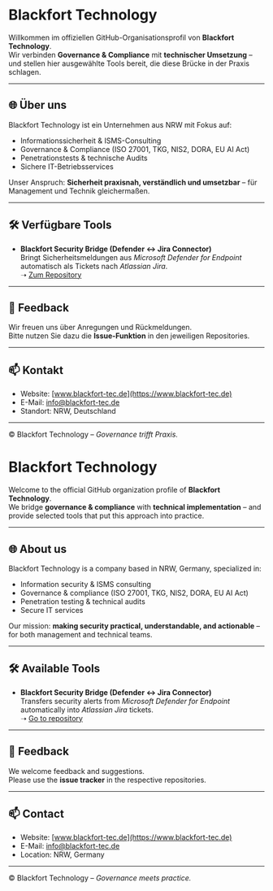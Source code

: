 # Blackfort Technology

Willkommen im offiziellen GitHub-Organisationsprofil von **Blackfort Technology**.  
Wir verbinden **Governance & Compliance** mit **technischer Umsetzung** – und stellen hier ausgewählte Tools bereit, die diese Brücke in der Praxis schlagen.

---

## 🌐 Über uns
Blackfort Technology ist ein Unternehmen aus NRW mit Fokus auf:
- Informationssicherheit & ISMS-Consulting  
- Governance & Compliance (ISO 27001, TKG, NIS2, DORA, EU AI Act)  
- Penetrationstests & technische Audits  
- Sichere IT-Betriebsservices  

Unser Anspruch: **Sicherheit praxisnah, verständlich und umsetzbar** – für Management und Technik gleichermaßen.

---

## 🛠️ Verfügbare Tools
- **Blackfort Security Bridge (Defender ↔ Jira Connector)**  
  Bringt Sicherheitsmeldungen aus *Microsoft Defender for Endpoint* automatisch als Tickets nach *Atlassian Jira*.  
  ➝ [Zum Repository](./defender-jira-connector)

---

## 💬 Feedback
Wir freuen uns über Anregungen und Rückmeldungen.  
Bitte nutzen Sie dazu die **Issue-Funktion** in den jeweiligen Repositories.  

---

## 📫 Kontakt
- Website: [www.blackfort-tec.de](https://www.blackfort-tec.de)  
- E-Mail: [info@blackfort-tec.de](mailto:info@blackfort-tec.de)  
- Standort: NRW, Deutschland  

---

© Blackfort Technology – *Governance trifft Praxis.*



# Blackfort Technology

Welcome to the official GitHub organization profile of **Blackfort Technology**.  
We bridge **governance & compliance** with **technical implementation** – and provide selected tools that put this approach into practice.

---

## 🌐 About us
Blackfort Technology is a company based in NRW, Germany, specialized in:
- Information security & ISMS consulting  
- Governance & compliance (ISO 27001, TKG, NIS2, DORA, EU AI Act)  
- Penetration testing & technical audits  
- Secure IT services  

Our mission: **making security practical, understandable, and actionable** – for both management and technical teams.

---

## 🛠️ Available Tools
- **Blackfort Security Bridge (Defender ↔ Jira Connector)**  
  Transfers security alerts from *Microsoft Defender for Endpoint* automatically into *Atlassian Jira* tickets.  
  ➝ [Go to repository](./defender-jira-connector)

---

## 💬 Feedback
We welcome feedback and suggestions.  
Please use the **issue tracker** in the respective repositories.  

---

## 📫 Contact
- Website: [www.blackfort-tec.de](https://www.blackfort-tec.de)  
- E-Mail: [info@blackfort-tec.de](mailto:info@blackfort-tec.de)  
- Location: NRW, Germany  

---

© Blackfort Technology – *Governance meets practice.*

